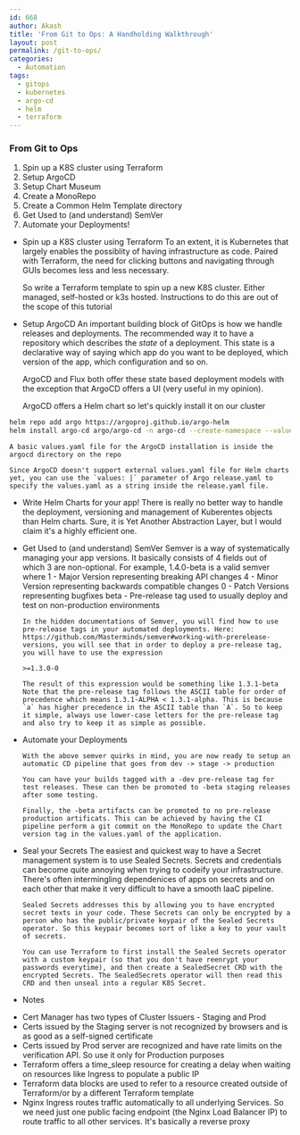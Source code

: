 ```yaml
---
id: 668
author: Akash
title: 'From Git to Ops: A Handholding Walkthrough' 
layout: post
permalink: /git-to-ops/
categories:
  - Automation
tags:
  - gitops
  - kubernetes
  - argo-cd
  - helm
  - terraform
---
```


### From Git to Ops

1. Spin up a K8S cluster using Terraform
1. Setup ArgoCD
1. Setup Chart Museum
1. Create a MonoRepo
1. Create a Common Helm Template directory
1. Get Used to (and understand) SemVer
1. Automate your Deployments!

- Spin up a K8S cluster using Terraform
  To an extent, it is Kubernetes that largely enables the possiblity of having infrastructure as code. Paired with Terraform, the need for clicking buttons and navigating through GUIs becomes less and less necessary. 

  So write a Terraform template to spin up a new K8S cluster. Either managed, self-hosted or k3s hosted. Instructions to do this are out of the scope of this tutorial

- Setup ArgoCD
    An important building block of GitOps is how we handle releases and deployments. The recommended way it to have a repository which describes the *state* of a deployment. This state is a declarative way of saying which app do you want to be deployed, which version of the app, which configuration and so on. 

    ArgoCD and Flux both offer these state based deployment models with the exception that ArgoCD offers a UI (very useful in my opinion). 

    ArgoCD offers a Helm chart so let's quickly install it on our cluster

```bash   
helm repo add argo https://argoproj.github.io/argo-helm
helm install argo-cd argo/argo-cd -n argo-cd --create-namespace --values=values.yaml
```

    A basic values.yaml file for the ArgoCD installation is inside the argocd directory on the repo

    Since ArgoCD doesn't support external values.yaml file for Helm charts yet, you can use the `values: |` parameter of Argo release.yaml to specify the values.yaml as a string inside the release.yaml file. 


- Write Helm Charts for your app!
  There is really no better way to handle the deployment, versioning and management of Kuberentes objects than Helm charts. Sure, it is Yet Another Abstraction Layer, but I would claim it's a highly efficient one. 



- Get Used to (and understand) SemVer
	  Semver is a way of systematically managing your app versions. It basically consists of 4 fields out of which 3 are non-optional. For example, 1.4.0-beta is a valid semver where 
	  1 - Major Version representing breaking API changes
	  4 - Minor Version representing backwards compatible changes
	  0 - Patch Versions representing bugfixes 
	  beta - Pre-release tag used to usually deploy and test on non-production environments

	  In the hidden documentations of Semver, you will find how to use pre-release tags in your automated deployments. Here: https://github.com/Masterminds/semver#working-with-prerelease-versions, you will see that in order to deploy a pre-release tag, you will have to use the expression

	  >=1.3.0-0 

	  The result of this expression would be something like 1.3.1-beta
	  Note that the pre-release tag follows the ASCII table for order of precedence which means 1.3.1-ALPHA < 1.3.1-alpha. This is because `a` has higher precedence in the ASCII table than `A`. So to keep it simple, always use lower-case letters for the pre-release tag and also try to keep it as simple as possible.

- Automate your Deployments

	  With the above semver quirks in mind, you are now ready to setup an automatic CD pipeline that goes from dev -> stage -> production

	  You can have your builds tagged with a -dev pre-release tag for test releases. These can then be promoted to -beta staging releases after some testing. 

	  Finally, the -beta artifacts can be promoted to no pre-release production artificats. This can be achieved by having the CI pipeline perform a git commit on the MonoRepo to update the Chart version tag in the values.yaml of the application. 


- Seal your Secrets
      The easiest and quickest way to have a Secret management system is to use Sealed Secrets. Secrets and credentials can become quite annoying when trying to codeify your infrastructure. There's often intermingling dependenices of apps on secrets and on each other that make it very difficult to have a smooth IaaC pipeline. 

      Sealed Secrets addresses this by allowing you to have encrypted secret texts in your code. These Secrets can only be encrypted by a person who has the public/private keypair of the Sealed Secrets operator. So this keypair becomes sort of like a key to your vault of secrets. 

      You can use Terraform to first install the Sealed Secrets operator with a custom keypair (so that you don't have reenrypt your passwords everytime), and then create a SealedSecret CRD with the encrypted Secrets. The SealedSecrets operator will then read this CRD and then unseal into a regular K8S Secret. 


- Notes
* Cert Manager has two types of Cluster Issuers - Staging and Prod
* Certs issued by the Staging server is not recognized by browsers and is as good as a self-signed certificate
* Certs issued by Prod server are recognized and have rate limits on the verification API. So use it only for Production purposes
* Terraform offers a time_sleep resource for creating a delay when waiting on resources like Ingress to populate a public IP
* Terraform data blocks are used to refer to a resource created outside of Terraform/or by a different Terraform template
* Nginx Ingress routes traffic automatically to all underlying Services. So we need just one public facing endpoint (the Nginx Load Balancer IP) to route traffic to all other services. It's basically a reverse proxy

